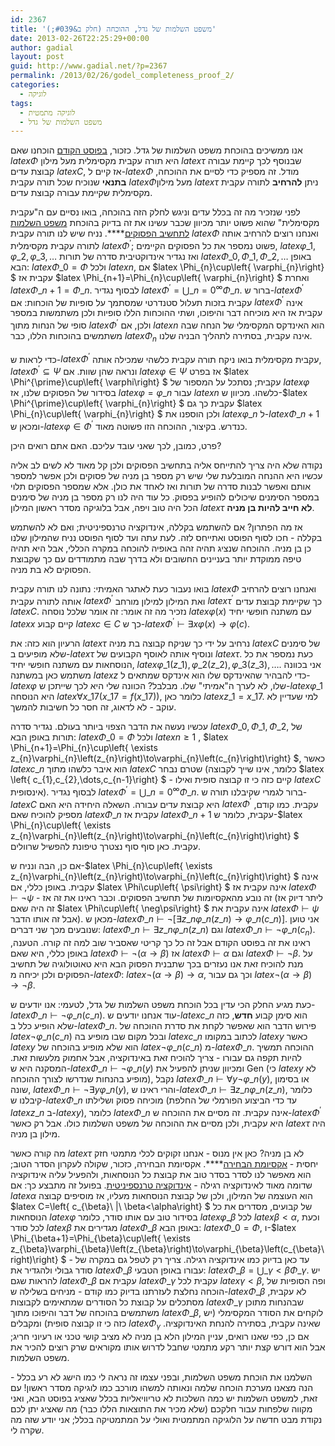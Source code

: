 ```yaml
---
id: 2367
title: 'משפט השלמות של גדל, ההוכחה (חלק ב&#039;)'
date: 2013-02-26T22:25:29+00:00
author: gadial
layout: post
guid: http://www.gadial.net/?p=2367
permalink: /2013/02/26/godel_completeness_proof_2/
categories:
  - לוגיקה
tags:
  - לוגיקה מתמטית
  - משפט השלמות של גדל
---
```

אנו ממשיכים בהוכחת משפט השלמות של גדל. כזכור, [בפוסט הקודם](http://www.gadial.net/2013/02/25/godel_completeness_proof_1/) הוכחנו שאם $latex \Phi$ היא תורה עקבית מקסימלית מעל מילון $latex \tau$ שבנוסף לכך קיימת עבורה קבוצת עדים $latex C$, אז קיים ל-$latex \Phi$ מודל. זה מספיק כדי לסיים את ההוכחה, **בתנאי** שנוכיח שכל תורה עקבית $latex \Phi$מעל מילון $latex \tau$ ניתן **להרחיב** לתורה עקבית מקסימלית שקיימת עבורה קבוצת עדים.

לפני שנזכיר מה זה בכלל עדים וניגש לחלק הזה בהוכחה, בואו נסיים עם ה"עקבית מקסימלית" שהוא פשוט יותר מכיוון שכבר עשינו את זה בדיוק בהוכחת [משפט השלמות לתחשיב הפסוקים](http://www.gadial.net/2012/04/08/propositional_calculus_completeness/)****. נניח שיש לנו תורה עקבית $latex \Phi$ ואנחנו רוצים להרחיב אותה לתורה עקבית מקסימלית $latex \Phi^{\prime}$; פשוט נמספר את כל הפסוקים הקיימים, $latex \varphi\_{1},\varphi\_{2},\varphi\_{3},\dots$ ואז נגדיר אינדוקטיבית סדרה של תורות $latex \Phi\_{0},\Phi\_{1},\Phi\_{2},\dots$ באופן הבא: $latex \Phi\_{0}=\Phi$ ולכל $latex n$, אם $latex \Phi\_{n}\cup\left\{ \varphi\_{n}\right\} $ עקבית אז $latex \Phi\_{n+1}=\Phi\_{n}\cup\left\{ \varphi\_{n}\right\} $ ואחרת $latex \Phi\_{n+1}=\Phi\_{n}$. לבסוף נגדיר $latex \Phi^{\prime}=\bigcup\_{n=0}^{\infty}\Phi\_{n}$. ברור ש-$latex \Phi^{\prime}$ עקבית בזכות תעלול סטנדרטי שמסתמך על סופיות של הוכחות: אם $latex \Phi^{\prime}$ אינה עקבית אז היא מוכיחה דבר והיפוכו, ושתי ההוכחות הללו סופיות ולכן משתמשות במספר סופי של הנחות מתוך $latex \Phi^{\prime}$ ולכן, אם $latex n$ הוא האינדקס המקסימלי של הנחה שבה משתמשים בהוכחות הללו, כבר $latex \Phi_{n}$ אינה עקבית, בסתירה לתהליך הבניה שלנו.

כדי לראות ש-$latex \Phi^{\prime}$ עקבית מקסימלית בואו ניקח תורה עקבית כלשהי שמכילה אותה, $latex \Phi^{\prime}\subseteq\Psi$ ונראה שהן שוות. אם $latex \varphi\in\Psi$ אז בפרט $latex \Phi^{\prime}\cup\left\{ \varphi\right\} $ עקבית; נסתכל על המספור של $latex \varphi$ בסידור של הפסוקים שלנו, אז $latex \varphi=\varphi\_{n}$ עבור $latex n$ כלשהו. מכיוון ש-$latex \Phi^{\prime}\cup\left\{ \varphi\_{n}\right\} $ עקבית כך גם $latex \Phi\_{n}\cup\left\{ \varphi\_{n}\right\} $ ולכן הוספנו את $latex \varphi\_{n}$ ל-$latex \Phi\_{n+1}$ ומכאן ש-$latex \varphi\in\Phi^{\prime}$ כנדרש. בקיצור, ההוכחה הזו פשוטה מאוד.

פרט, כמובן, לכך שאני עובד עליכם. האם אתם רואים היכן?

נקודה שלא היה צריך להתייחס אליה בתחשיב הפסוקים ולכן קל מאוד לא לשים לב אליה עכשיו היא ההנחה המובלעת שלי שיש רק מספר בן מניה של פסוקים ולכן אפשר למספר אותם ואפשר לבנות סדרה של תורות ואז לאחד את כולן. אלא שמספר הפסוקים תלוי במספר הסימנים שיכולים להופיע בפסוק. כל עוד היה לנו רק מספר בן מניה של סימנים הכל היה טוב ויפה, אבל בלוגיקה מסדר ראשון המילון $latex \tau$ **לא חייב להיות בן מניה**.

אז מה הפתרון? אם להשתמש בקללה, אינדוקציה טרנספיניטית; ואם לא להשתמש בקללה - חכו לסוף הפוסט ואתייחס לזה. לעת עתה ועד לסוף הפוסט נניח שהמילון שלנו כן בן מניה. ההוכחה שנציג תהיה זהה באופיה להוכחה במקרה הכללי, אבל היא תהיה טיפה ממוקדת יותר בעניינים החשובים ולא בדרך שבה מתמודדים עם כך שקבוצת הפסוקים לא בת מניה.

בואו נעבור כעת לאתגר האמיתי: נתונה לנו תורה עקבית $latex \Phi$ ואנחנו רוצים להרחיב אותה לתורה עקבית $latex \Phi^{\prime}$ ואת המילון למילון מורחב $latex \tau^{\prime}$ כך שקיימת קבוצת עדים $latex C$. נזכיר מה זה אומר: זה אומר שלכל נוסחה $latex \varphi\left(x\right)$ עם משתנה חופשי יחיד $latex x$ קיים קבוע $latex c\in C$ כך ש-$latex \Phi^{\prime}\vdash\exists x\varphi\left(x\right)\to\varphi\left(c\right)$.

הרעיון הוא כזה: את $latex \tau$ נרחיב על ידי כך שניקח קבוצה בת מניה $latex C$ של סימנים שלא מופיעים ב-$latex \tau$ ונוסיף אותה לאוסף הקבועים של $latex \tau$. כעת נמספר את כל הנוסחאות עם משתנה חופשי יחיד, $latex \varphi\_{1}\left(z\_{1}\right),\varphi\_{2}\left(z\_{2}\right),\varphi\_{3}\left(z\_{3}\right),\dots$. אני בכוונה משתמש כאן במשתנה $latex z$ כדי להבהיר שהאינדקס שלו הוא אינדקס שמתאים ל-$latex \varphi$ שלו, לא לערך ה"אמיתי" שלו. מבלבל? הכוונה שלי היא לכך שייתכן ש-$latex \varphi\_{1}$ היא הנוסחה $latex \forall x\_{17}\left(x\_{17}=f\left(x\_{17}\right)\right)$, כלומר כאן $latex z\_{1}=x\_{17}$. למי שעדיין לא עוקב - לא לדאוג, זה חסר כל חשיבות להמשך.

עכשיו נעשה את הדבר הצפוי ביותר בעולם. נגדיר סדרה $latex \Phi\_{0},\Phi\_{1},\Phi\_{2},$ של תורות באופן הבא: $latex \Phi\_{0}=\Phi$ ולכל $latex n\ge1$ , $latex \Phi\_{n+1}=\Phi\_{n}\cup\left\{ \exists z\_{n}\varphi\_{n}\left(z\_{n}\right)\to\varphi\_{n}\left(c\_{n}\right)\right\} $, כאשר $latex c\_{n}$ הוא איבר כלשהו מתוך $latex C$ שטרם נבחר (כלומר, אינו שייך לקבוצה $latex \left\{ c\_{1},c\_{2},\dots,c\_{n-1}\right\} $ - קיים כזה כי זו קבוצה סופית ואילו $latex C$ אינסופית). לבסוף נגדיר $latex \Phi^{\prime}=\bigcup\_{n=0}^{\infty}\Phi\_{n}$. ברור לגמרי שקיבלנו תורה ש-$latex C$ היא קבוצת עדים עבורה. השאלה היחידה היא האם $latex \Phi^{\prime}$ עקבית. כמו קודם, מספיק להוכיח שאם $latex \Phi\_{n}$ עקבית אז $latex \Phi\_{n+1}$ עקבית, כלומר ש-$latex \Phi\_{n}\cup\left\{ \exists z\_{n}\varphi\_{n}\left(z\_{n}\right)\to\varphi\_{n}\left(c_{n}\right)\right\} $ עקבית. כאן סוף סוף נצטרך טיפונת להפשיל שרוולים.

אם כן, הבה ונניח ש-$latex \Phi\_{n}\cup\left\{ \exists z\_{n}\varphi\_{n}\left(z\_{n}\right)\to\varphi\_{n}\left(c\_{n}\right)\right\} $ אינה עקבית. באופן כללי, אם $latex \Phi\cup\left\{ \psi\right\} $ אינה עקבית אז $latex \Phi\vdash\neg\psi$ - זה נובע מהאקסיומות של תחשיב הפסוקים. וכבר ראינו את זה אז (ליתר דיוק אז זה היה שאם $latex \Phi\cup\left\{ \neg\psi\right\} $ אינה עקבית את $latex \Phi\vdash\psi$ אבל זה אותו הדבר). מכאן ש-$latex \Phi\_{n}\vdash\neg\left[\exists z\_{n}\varphi\_{n}\left(z\_{n}\right)\to\varphi\_{n}\left(c\_{n}\right)\right]$. אני טוען שנובעים מכך שני דברים: $latex \Phi\_{n}\vdash\exists z\_{n}\varphi\_{n}\left(z\_{n}\right)$ וגם $latex \Phi\_{n}\vdash\neg\varphi\_{n}\left(c_{n}\right)$. ראינו את זה בפוסט הקודם אבל זה כל כך קריטי שאסביר שוב למה זה קורה. הטענה, באופן כללי, היא שאם $latex \Phi\vdash\neg\left(\alpha\to\beta\right)$ אז $latex \Phi\vdash\alpha$ וגם $latex \Phi\vdash\neg\beta$. על מנת להוכיח זאת אנו נעזרים בכך שתבנית הפסוק הבא היא טאוטולוגיה של תחשיב הפסוקים ולכן יכיחה מ-$latex \Phi$: $latex \neg\left(\alpha\to\beta\right)\to\alpha$, וכך גם עבור $latex \neg\left(\alpha\to\beta\right)\to\neg\beta$.

כעת מגיע החלק הכי עדין בכל הוכחת משפט השלמות של גדל, לטעמי: אנו יודעים ש-$latex \Phi\_{n}\vdash\neg\varphi\_{n}\left(c\_{n}\right)$. עוד אנחנו יודעים ש-$latex c\_{n}$ הוא סימן קבוע **חדש**, כזה שלא הופיע כלל ב-$latex \Phi\_{n}$. פירוש הדבר הוא שאפשר לקחת את סדרת ההוכחה של $latex \neg\varphi\_{n}\left(c\_{n}\right)$ ובכל מקום שבו מופיע בה $latex c\_{n}$ לכתוב במקומו $latex y$ כאשר $latex y$ הוא שלא מופיע בהוכחה של $latex \neg\varphi\_{n}\left(c\_{n}\right)$ מ-$latex \Phi\_{n}$. ההוכחה תמשיך להיות תקפה גם עבורו - צריך להוכיח זאת באינדוקציה, אבל אחמוק מלעשות זאת. המסקנה היא ש-$latex \Phi\_{n}\vdash\neg\varphi\_{n}\left(y\right)$ ומכיוון שניתן להפעיל את Gen (כי $latex y$ לא מופיע בהנחות שנדרשו לצורך ההוכחה), נקבל $latex \Phi\_{n}\vdash\forall y\neg\varphi\_{n}\left(y\right)$, או בסימון שונה, $latex \Phi\_{n}\vdash\neg\exists y\varphi\_{n}\left(y\right)$, והרי ראינו ש-$latex \Phi\_{n}\vdash\exists z\_{n}\varphi\_{n}\left(z\_{n}\right)$, כלומר קיבלנו ש-$latex \Phi\_{n}$ מוכיחה פסוק ושלילתו (עד כדי הביצוע הפורמלי של החלפת $latex z\_{n}$ ב-$latex y$), כלומר $latex \Phi\_{n}$ אינה עקבית. זה מסיים את ההוכחה ש-$latex \Phi^{\prime}$ היא עקבית, ולכן מסיים את ההוכחה של משפט השלמות כולו. אבל רק כאשר $latex \tau$ היה מילון בן מניה.

מה קורה כאשר $latex \tau$ לא בן מניה? כאן אין מנוס - אנחנו זקוקים לכלי מתמטי חזק יחסית - [אקסיומת הבחירה](http://www.gadial.net/2012/06/04/choice_order_zorn/)****. אקסיומת הבחירה, כזכור, שקולה לעקרון הסדר הטוב; הוא מאפשר לנו לסדר בסדר טוב את קבוצת כל הנוסחאות, ולהפעיל עליה אינדוקציה שדומה מאוד לאינדוקציה רגילה - [אינדוקציה טרנספיניטית](http://www.gadial.net/2011/05/25/ordinals_overview/). בפועל זה מתבצע כך: אם $latex \alpha$ הוא העוצמה של המילון, ולכן של קבוצת הנוסחאות מעליו, אז מוסיפים קבוצה $latex C=\left\{ c\_{\beta}\ |\ \beta<\alpha\right\} $ של קבועים, מסדרים את כל הנוסחאות $latex \varphi$ בסידור טוב עם אותו סודר, כלומר $latex \varphi\_{\beta}$ לכל $latex \beta<\alpha$, וכעת לכל סודר $latex \beta$ מגדירים את $latex \Phi\_{\beta}$ באופן הבא: $latex \Phi\_{0}=\Phi$, ו-$latex \Phi\_{\beta+1}=\Phi\_{\beta}\cup\left\{ \exists z\_{\beta}\varphi\_{\beta}\left(z\_{\beta}\right)\to\varphi\_{\beta}\left(c\_{\beta}\right)\right\} $ - עד כאן בדיוק כמו אינדוקציה רגילה. צריך רק לטפל גם במקרה של סודר גבולי ולהגדיר את $latex \Phi\_{\beta}$ עבורו באופן הטבעי: $latex \Phi\_{\beta}=\bigcup\_{\gamma<\beta}\Phi\_{\gamma}$. יש להראות שגם $latex \Phi\_{\beta}$ עקבית אם $latex \Phi\_{\gamma}$ עקבית לכל $latex \gamma<\beta$, ופה הסופיות של הוכחה נחלצת לעזרתנו בדיוק כמו קודם - מניחים בשלילה ש-$latex \Phi\_{\beta}$ לא עקבית, מסתכלים על קבוצת כל הסודרים שמתאימים לקבוצות $latex \Phi\_{\gamma}$ שבהנחות מתוכן משתמשים בהוכחה של דבר והיפוכו מתוך $latex \Phi\_{\beta}$, לוקחים את הסודר המקסימלי (יש כזה כי זו קבוצה סופית) ומקבלים $latex \Phi_{\gamma}$ שאינה עקבית, בסתירה להנחת האינדוקציה. אם כן, כפי שאנו רואים, עניין המילון הלא בן מניה לא מציב קושי טכני או רעיוני חריג; אבל הוא דורש קצת יותר רקע מתמטי שחבל לדרוש אותו מקוראים שרק רוצים להכיר את משפט השלמות.

השלמנו את הוכחת משפט השלמות, ובפני עצמו זה נראה לי כמו הישג לא רע בכלל - הנה מצאנו מערכת הוכחה שלמה ונאותה למשהו מורכב כמו לוגיקה מסדר ראשון! עם זאת, למשפט השלמות יש כמה השלכות לא טריוויאליות בכלל שאציג בפוסט הבא, ואני מקווה שלפחות עבור חלקכם (שלא מכיר את התוצאות הללו כבר) מה שאציג יתן לכם נקודת מבט חדשה על הלוגיקה המתמטית ואולי על המתמטיקה בכלל; אני יודע שזה מה שקרה לי.